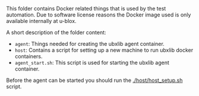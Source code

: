 This folder contains Docker related things that is used by the test automation.
Due to software license reasons the Docker image used is only available internally at u-blox.

A short description of the folder content:
- `agent`: Things needed for creating the ubxlib agent container.
- `host`: Contains a script for setting up a new machine to run ubxlib docker containers.
- `agent_start.sh`: This script is used for starting the ubxlib agent container.

Before the agent can be started you should run the [./host/host_setup.sh](./host/host_setup.sh) script.